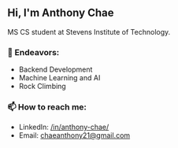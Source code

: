 ## Hi, I'm Anthony Chae

MS CS student at Stevens Institute of Technology.

### 🌱 Endeavors: 

- Backend Development
- Machine Learning and AI
- Rock Climbing

### 📫 How to reach me:

- LinkedIn: [/in/anthony-chae/](https://www.linkedin.com/in/anthony-chae/)
- Email: chaeanthony21@gmail.com

<!--
**chaeanthony/chaeanthony** is a ✨ _special_ ✨ repository because its `README.md` (this file) appears on your GitHub profile.

Here are some ideas to get you started:

- 🔭 I’m currently working on ...
- 🌱 I’m currently learning ...
- 👯 I’m looking to collaborate on ...
- 🤔 I’m looking for help with ...
- 💬 Ask me about ...
- 📫 How to reach me: ...
- 😄 Pronouns: ...
- ⚡ Fun fact: ...
-->
